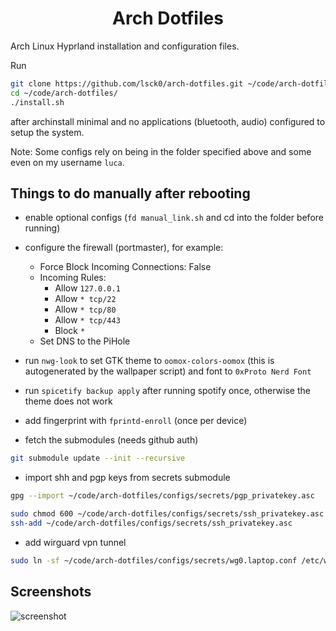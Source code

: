 <div align="center">
  <h1>Arch Dotfiles</h1>
</div>

Arch Linux Hyprland installation and configuration files.

Run

```bash
git clone https://github.com/lsck0/arch-dotfiles.git ~/code/arch-dotfiles/
cd ~/code/arch-dotfiles/
./install.sh
```

after archinstall minimal and no applications (bluetooth, audio) configured to setup the system.

Note: Some configs rely on being in the folder specified above and some even on my username `luca`.

## Things to do manually after rebooting

- enable optional configs (`fd manual_link.sh` and cd into the folder before running)

- configure the firewall (portmaster), for example:
  - Force Block Incoming Connections: False
  - Incoming Rules:
    - Allow `127.0.0.1`
    - Allow `* tcp/22`
    - Allow `* tcp/80`
    - Allow `* tcp/443`
    - Block `*`
  - Set DNS to the PiHole

- run `nwg-look` to set GTK theme to `oomox-colors-oomox` (this is autogenerated by the wallpaper script)
  and font to `0xProto Nerd Font`

- run `spicetify backup apply` after running spotify once, otherwise the theme does not work

- add fingerprint with `fprintd-enroll` (once per device)

- fetch the submodules (needs github auth)

```bash
git submodule update --init --recursive
```

- import shh and pgp keys from secrets submodule

```bash
gpg --import ~/code/arch-dotfiles/configs/secrets/pgp_privatekey.asc

sudo chmod 600 ~/code/arch-dotfiles/configs/secrets/ssh_privatekey.asc
ssh-add ~/code/arch-dotfiles/configs/secrets/ssh_privatekey.asc
```

- add wirguard vpn tunnel

```bash
sudo ln -sf ~/code/arch-dotfiles/configs/secrets/wg0.laptop.conf /etc/wireguard/wg0.conf
```

## Screenshots

![screenshot](https://raw.githubusercontent.com/lsck0/arch-dotfiles/master/showcase/showcase1.png)

